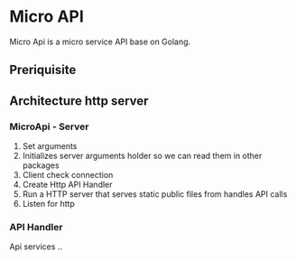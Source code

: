# Micro API

Micro Api is a micro service API base on Golang. 

## Preriquisite

## Architecture http server 
### MicroApi - Server
1. Set arguments 
2. Initializes server arguments holder so we can read them in other packages
3. Client check connection
4. Create Http API Handler
5. Run a HTTP server that serves static public files from handles API calls
6. Listen for http

### API Handler 
Api services .. 


